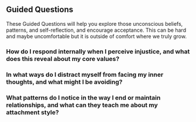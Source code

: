 ## Guided Questions

These Guided Questions will help you explore those unconscious beliefs, patterns, and self-reflection, and encourage acceptance. This can be hard and maybe uncomfortable but it is outside of comfort where we truly grow.

### How do I respond internally when I perceive injustice, and what does this reveal about my core values?

### In what ways do I distract myself from facing my inner thoughts, and what might I be avoiding?

### What patterns do I notice in the way I end or maintain relationships, and what can they teach me about my attachment style?



